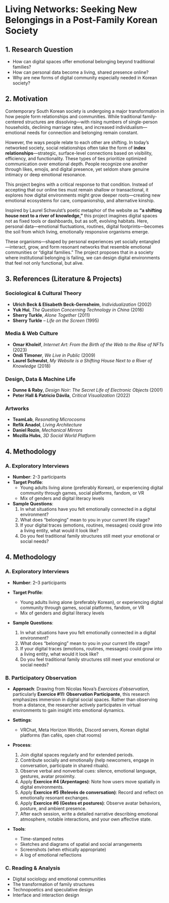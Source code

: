 # Living Networks: Seeking New Belongings in a Post-Family Korean Society

<!-- Alternate title: The Feeling Web: Digital Kinship and the Poetics of Online Belonging -->

## 1. Research Question

- How can digital spaces offer emotional belonging beyond traditional families?
- How can personal data become a living, shared presence online?
- Why are new forms of digital community especially needed in Korean society?

## 2. Motivation

Contemporary South Korean society is undergoing a major transformation in how people form relationships and communities. While traditional family-centered structures are dissolving—with rising numbers of single-person households, declining marriage rates, and increased individualism—emotional needs for connection and belonging remain constant.

However, the ways people relate to each other are shifting. In today’s networked society, social relationships often take the form of **index relationships**—strategic, surface-level connections based on visibility, efficiency, and functionality. These types of ties prioritize optimized communication over emotional depth. People recognize one another through likes, emojis, and digital presence, yet seldom share genuine intimacy or deep emotional resonance.

This project begins with a critical response to that condition. Instead of accepting that our online ties must remain shallow or transactional, it explores how digital environments might grow deeper roots—creating new emotional ecosystems for care, companionship, and alternative kinship.

Inspired by Laurel Schwulst’s poetic metaphor of the website as **“a shifting house next to a river of knowledge,”** this project imagines digital spaces not as fixed tools or dashboards, but as soft, evolving habitats. Here, personal data—emotional fluctuations, routines, digital footprints—becomes the soil from which living, emotionally responsive organisms emerge.

These organisms—shaped by personal experiences yet socially entangled—interact, grow, and form resonant networks that resemble emotional communities or “digital families.” The project proposes that in a society where institutional belonging is failing, we can design digital environments that feel not only functional, but alive.

## 3. References (Literature & Projects)

### Sociological & Cultural Theory

- **Ulrich Beck & Elisabeth Beck-Gernsheim**, _Individualization_ (2002)
- **Yuk Hui**, _The Question Concerning Technology in China_ (2016)
- **Sherry Turkle**, _Alone Together_ (2011)
- **Sherry Turkle** – _Life on the Screen_ (1995)

### Media & Web Culture

- **Omar Kholeif**, _Internet Art: From the Birth of the Web to the Rise of NFTs_ (2023)
- **Ondi Timoner**, _We Live in Public_ (2009)
- **Laurel Schwulst**, _My Website is a Shifting House Next to a River of Knowledge_ (2018)

### Design, Data & Machine Life

- **Dunne & Raby**, _Design Noir: The Secret Life of Electronic Objects_ (2001)
- **Peter Hall & Patricio Dávila**, _Critical Visualization_ (2022)

### Artworks

- **TeamLab**, _Resonating Microcosms_
- **Refik Anadol**, _Living Architecture_
- **Daniel Rozin**, _Mechanical Mirrors_
- **Mozilla Hubs**, _3D Social World Platform_

## 4. Methodology

### A. Exploratory Interviews

- **Number**: 2-3 participants
- **Target Profile**:
  - Young adults living alone (preferably Korean), or experiencing digital community through games, social platforms, fandom, or VR
  - Mix of genders and digital literacy levels
- **Sample Questions**:
  1. In what situations have you felt emotionally connected in a digital environment?
  2. What does “belonging” mean to you in your current life stage?
  3. If your digital traces (emotions, routines, messages) could grow into a living entity, what would it look like?
  4. Do you feel traditional family structures still meet your emotional or social needs?

## 4. Methodology

### A. Exploratory Interviews

- **Number**: 2–3 participants

- **Target Profile**:

  - Young adults living alone (preferably Korean), or experiencing digital community through games, social platforms, fandom, or VR
  - Mix of genders and digital literacy levels

- **Sample Questions**:

  1. In what situations have you felt emotionally connected in a digital environment?
  2. What does “belonging” mean to you in your current life stage?
  3. If your digital traces (emotions, routines, messages) could grow into a living entity, what would it look like?
  4. Do you feel traditional family structures still meet your emotional or social needs?

### B. Participatory Observation

- **Approach**: Drawing from Nicolas Nova’s _Exercices d’observation_, particularly **Exercice #11: Observation Participante**, this research emphasizes immersion in digital social spaces. Rather than observing from a distance, the researcher actively participates in virtual environments to gain insight into emotional dynamics.

- **Settings**:

  - VRChat, Meta Horizon Worlds, Discord servers, Korean digital platforms (fan cafés, open chat rooms)

- **Process**:

  1. Join digital spaces regularly and for extended periods.
  2. Contribute socially and emotionally (help newcomers, engage in conversation, participate in shared rituals).
  3. Observe verbal and nonverbal cues: silence, emotional language, gestures, avatar proximity.
  4. Apply **Exercice #4 (Arpentages)**: Note how users move spatially in digital environments.
  5. Apply **Exercice #5 (Relevés de conversation)**: Record and reflect on emotionally resonant exchanges.
  6. Apply **Exercice #6 (Gestes et postures)**: Observe avatar behaviors, posture, and ambient presence.
  7. After each session, write a detailed narrative describing emotional atmosphere, notable interactions, and your own affective state.

- **Tools**:

  - Time-stamped notes
  - Sketches and diagrams of spatial and social arrangements
  - Screenshots (when ethically appropriate)
  - A log of emotional reflections

### C. Reading & Analysis

- Digital sociology and emotional communities
- The transformation of family structures
- Technopoetics and speculative design
- Interface and interaction design
